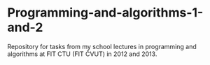 # Programming-and-algorithms-1-and-2
Repository for tasks from my school lectures in programming and algorithms at FIT CTU (FIT ČVUT) in 2012 and 2013.
